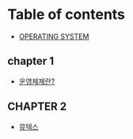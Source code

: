 # Table of contents

* [OPERATING SYSTEM](README.md)

## chapter 1

* [운영체제란?](chapter-1/undefined.md)

## CHAPTER 2

* [뮤텍스](chapter-2/undefined.md)

